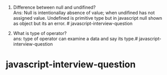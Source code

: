 1. Difference between null and undifined?\
Ans: Null is intentionallay absence of value; when undifined has not assigned value. Undefined is primitive type but in javascript null shown as object but its an error. # javascript-interview-question

2. What is type of operator?\
ans: type of operator can examine a data and say its type.# javascript-interview-question
# javascript-interview-question
